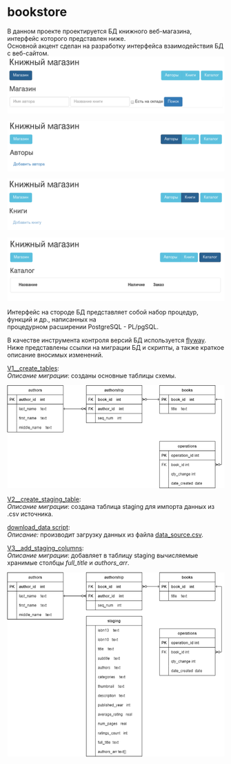 # bookstore
В данном проекте проектируется БД книжного веб-магазина, интерфейс которого представлен ниже.<br>
Основной акцент сделан на разработку интерфейса взаимодействия БД с веб-сайтом. <br>
![](/pics/shop_ui.png)

![](/pics/authors_ui.png)

![](/pics/books_ui.png)

![](/pics/catalog_ui.png)

Интерфейс на стороде БД представляет собой набор процедур, функций и др., написанных на <br>
процедурном расширении PostgreSQL - PL/pgSQL.

В качестве инструмента контроля версий БД используется [flyway](https://flywaydb.org/).<br>
Ниже представлены ссылки на миграции БД и скрипты, а также краткое описание вносимых изменений.

[V1__create_tables](/V1__create_tables.pgsql):<br>
*Описание миграции*: созданы основные таблицы схемы.<br>

![](/pics/V1_db_schema.drawio.png)

[V2__create_staging_table](/V2__create_staging_table.pgsql):<br>
*Описание миграции*: создана таблица staging для импорта данных из .csv источника.<br>

[download_data script](scripts/download_data.pgsql):<br>
*Описание:* производит загрузку данных из файла [data_source.csv](/data_source.csv).

[V3__add_staging_columns](/V3__add_staging_columns.pgsql):<br>
*Описание миграции*: добавляет в таблицу staging вычисляемые хранимые столбцы *full_title* и *authors_arr*.<br>

![](/pics/V2-V3_db_schema.drawio.png)
